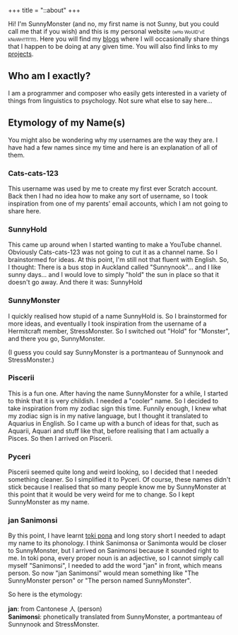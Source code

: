 +++
title = "::about"
+++

Hi! I'm SunnyMonster (and no, my first name is not Sunny, but you could call me that if you wish) and this is my personal website <span style="font-size: 0.7em">(wHo WoUlD'vE kNoWn!!11!11!)</span>. Here you will find my [blogs](/posts) where I will occasionally share things that I happen to be doing at any given time. You will also find links to my [projects](/projects).

## Who am I exactly?

I am a programmer and composer who easily gets interested in a variety of things from linguistics to psychology.
Not sure what else to say here...

## Etymology of my Name(s)

You might also be wondering why my usernames are the way they are. I have had a few names since my time and here is an explanation of all of them.

### Cats-cats-123

This username was used by me to create my first ever Scratch account. Back then I had no idea how to make any sort of username, so I took inspiration
from one of my parents' email accounts, which I am not going to share here.

### SunnyHold

This came up around when I started wanting to make a YouTube channel. Obviously Cats-cats-123 was not going to cut it as a channel name.
So I brainstormed for ideas. At this point, I'm still not that fluent with English. So, I thought:
There is a bus stop in Auckland called "Sunnynook"... and I like sunny days... and I would love to simply "hold" the sun in place so that it doesn't go away.
And there it was: SunnyHold

### SunnyMonster

I quickly realised how stupid of a name SunnyHold is. So I brainstormed for more ideas, and eventually I took inspiration from the username of a Hermitcraft member,
StressMonster. So I switched out "Hold" for "Monster", and there you go, SunnyMonster.

(I guess you could say SunnyMonster is a portmanteau of Sunnynook and StressMonster.)

### Piscerii

This is a fun one. After having the name SunnyMonster for a while, I started to think that it is very childish. I needed a "cooler" name.
So I decided to take inspiration from my zodiac sign this time. Funnily enough, I knew what my zodiac sign is in my native language, but I thought
it translated to Aquarius in English. So I came up with a bunch of ideas for that, such as Aquarii, Aquari and stuff like that, before realising that I am
actually a Pisces. So then I arrived on Piscerii.

### Pyceri

Piscerii seemed quite long and weird looking, so I decided that I needed something cleaner. So I simplified it to Pyceri. Of course, these names didn't stick
because I realised that so many people know me by SunnyMonster at this point that it would be very weird for me to change. So I kept SunnyMonster as my name.

### jan Sanimonsi

By this point, I have learnt [toki pona](https://en.wikipedia.org/wiki/Toki_Pona) and long story short I needed to adapt my name to its phonology. I think
Sanimonsa or Sanimonta would be closer to SunnyMonster, but I arrived on Sanimonsi because it sounded right to me.
In toki pona, every proper noun is an adjective, so I cannot simply call myself "Sanimonsi", I needed to add the word "jan" in front, which means person.
So now "jan Sanimonsi" would mean something like "The SunnyMonster person" or "The person named SunnyMonster".

So here is the etymology:

**jan**: from Cantonese 人 (person) <br>
**Sanimonsi**: phonetically translated from SunnyMonster, a portmanteau of Sunnynook and StressMonster.
